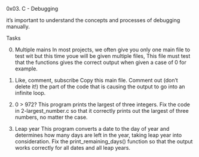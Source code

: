 0x03. C - Debugging

it’s important to understand the concepts and processes of debugging manually.

Tasks

0. Multiple mains
In most projects, we often give you only one main file to test wit but this time youe will be given multiple files,
This file must test that the functions gives the correct output when given a case of 0 for example.

1. Like, comment, subscribe
Copy this main file. Comment out (don’t delete it!) the part of the code that is causing the output to go into an infinite loop.

2. 0 > 972?
This program prints the largest of three integers.
Fix the code in 2-largest_number.c so that it correctly prints out the largest of three numbers, no matter the case.

3. Leap year
This program converts a date to the day of year and determines how many days are left in the year, taking leap year into consideration.
Fix the print_remaining_days() function so that the output works correctly for all dates and all leap years.
